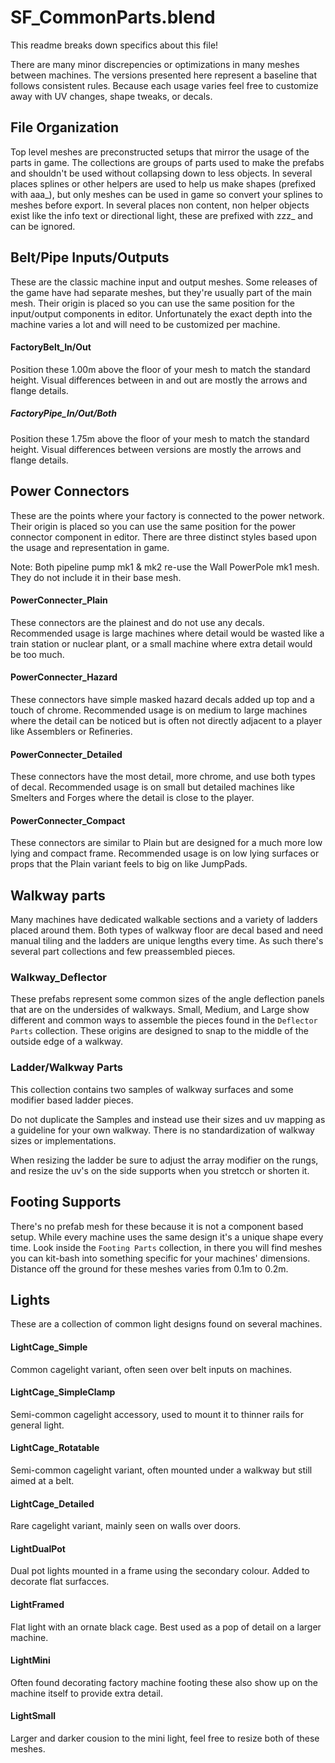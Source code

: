 # SF_CommonParts.blend
This readme breaks down specifics about this file!

There are many minor discrepencies or optimizations in many meshes between machines.
The versions presented here represent a baseline that follows consistent rules.
Because each usage varies feel free to customize away with UV changes, shape tweaks, or decals.

## File Organization
Top level meshes are preconstructed setups that mirror the usage of the parts in game.
The collections are groups of parts used to make the prefabs and shouldn't be used without collapsing down to less objects.
In several places splines or other helpers are used to help us make shapes (prefixed with aaa_), but only meshes can be used in game so convert your splines to meshes before export.
In several places non content, non helper objects exist like the info text or directional light, these are prefixed with zzz_ and can be ignored.

## Belt/Pipe Inputs/Outputs
These are the classic machine input and output meshes.
Some releases of the game have had separate meshes, but they're usually part of the main mesh.
Their origin is placed so you can use the same position for the input/output components in editor.
Unfortunately the exact depth into the machine varies a lot and will need to be customized per machine.

#### FactoryBelt_In/Out
Position these 1.00m above the floor of your mesh to match the standard height.
Visual differences between in and out are mostly the arrows and flange details.

##### FactoryPipe_In/Out/Both
Position these 1.75m above the floor of your mesh to match the standard height.
Visual differences between versions are mostly the arrows and flange details.

## Power Connectors
These are the points where your factory is connected to the power network.
Their origin is placed so you can use the same position for the power connector component in editor.
There are three distinct styles based upon the usage and representation in game.

Note: Both pipeline pump mk1 & mk2 re-use the Wall PowerPole mk1 mesh. They do not include it in their base mesh.

#### PowerConnecter_Plain
These connectors are the plainest and do not use any decals.
Recommended usage is large machines where detail would be wasted like a train station or nuclear plant, or a small machine where extra detail would be too much.

#### PowerConnecter_Hazard
These connectors have simple masked hazard decals added up top and a touch of chrome.
Recommended usage is on medium to large machines where the detail can be noticed but is often not directly adjacent to a player like Assemblers or Refineries.

#### PowerConnecter_Detailed
These connectors have the most detail, more chrome, and use both types of decal.
Recommended usage is on small but detailed machines like Smelters and Forges where the detail is close to the player.

#### PowerConnecter_Compact
These connectors are similar to Plain but are designed for a much more low lying and compact frame.
Recommended usage is on low lying surfaces or props that the Plain variant feels to big on like JumpPads.

## Walkway parts
Many machines have dedicated walkable sections and a variety of ladders placed around them. Both types of walkway floor are decal based and need manual tiling and the ladders are unique lengths every time. As such there's several part collections and few preassembled pieces.

### Walkway_Deflector
These prefabs represent some common sizes of the angle deflection panels that are on the undersides of walkways. Small, Medium, and Large show different and common ways to assemble the pieces found in the `Deflector Parts` collection. These origins are designed to snap to the middle of the outside edge of a walkway.

### Ladder/Walkway Parts
This collection contains two samples of walkway surfaces and some modifier based ladder pieces.

Do not duplicate the Samples and instead use their sizes and uv mapping as a guideline for your own walkway. There is no standardization of walkway sizes or implementations.

When resizing the ladder be sure to adjust the array modifier on the rungs, and resize the uv's on the side supports when you stretcch or shorten it.

## Footing Supports
There's no prefab mesh for these because it is not a component based setup. While every machine uses the same design it's a unique shape every time.
Look inside the `Footing Parts` collection, in there you will find meshes you can kit-bash into something specific for your machines' dimensions.
Distance off the ground for these meshes varies from 0.1m to 0.2m.

## Lights
These are a collection of common light designs found on several machines.

#### LightCage_Simple
Common cagelight variant, often seen over belt inputs on machines.

#### LightCage_SimpleClamp
Semi-common cagelight accessory, used to mount it to thinner rails for general light.

#### LightCage_Rotatable
Semi-common cagelight variant, often mounted under a walkway but still aimed at a belt.

#### LightCage_Detailed
Rare cagelight variant, mainly seen on walls over doors.

#### LightDualPot
Dual pot lights mounted in a frame using the secondary colour. Added to decorate flat surfacces.

#### LightFramed
Flat light with an ornate black cage. Best used as a pop of detail on a larger machine.

#### LightMini
Often found decorating factory machine footing these also show up on the machine itself to provide extra detail.

#### LightSmall
Larger and darker cousion to the mini light, feel free to resize both of these meshes.
